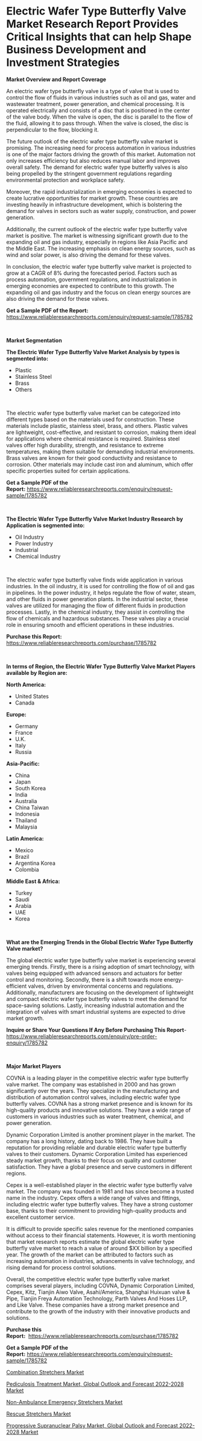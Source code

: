 <p><h1>Electric Wafer Type Butterfly Valve Market Research Report Provides Critical Insights that can help Shape Business Development and Investment Strategies</h1></p><p><strong>Market Overview and Report Coverage</strong></p>
<p><p>An electric wafer type butterfly valve is a type of valve that is used to control the flow of fluids in various industries such as oil and gas, water and wastewater treatment, power generation, and chemical processing. It is operated electrically and consists of a disc that is positioned in the center of the valve body. When the valve is open, the disc is parallel to the flow of the fluid, allowing it to pass through. When the valve is closed, the disc is perpendicular to the flow, blocking it.</p><p>The future outlook of the electric wafer type butterfly valve market is promising. The increasing need for process automation in various industries is one of the major factors driving the growth of this market. Automation not only increases efficiency but also reduces manual labor and improves overall safety. The demand for electric wafer type butterfly valves is also being propelled by the stringent government regulations regarding environmental protection and workplace safety.</p><p>Moreover, the rapid industrialization in emerging economies is expected to create lucrative opportunities for market growth. These countries are investing heavily in infrastructure development, which is bolstering the demand for valves in sectors such as water supply, construction, and power generation.</p><p>Additionally, the current outlook of the electric wafer type butterfly valve market is positive. The market is witnessing significant growth due to the expanding oil and gas industry, especially in regions like Asia Pacific and the Middle East. The increasing emphasis on clean energy sources, such as wind and solar power, is also driving the demand for these valves.</p><p>In conclusion, the electric wafer type butterfly valve market is projected to grow at a CAGR of 8% during the forecasted period. Factors such as process automation, government regulations, and industrialization in emerging economies are expected to contribute to this growth. The expanding oil and gas industry and the focus on clean energy sources are also driving the demand for these valves.</p></p>
<p><strong>Get a Sample PDF of the Report:</strong> <a href="https://www.reliableresearchreports.com/enquiry/request-sample/1785782">https://www.reliableresearchreports.com/enquiry/request-sample/1785782</a></p>
<p>&nbsp;</p>
<p><strong>Market Segmentation</strong></p>
<p><strong>The Electric Wafer Type Butterfly Valve Market Analysis by types is segmented into:</strong></p>
<p><ul><li>Plastic</li><li>Stainless Steel</li><li>Brass</li><li>Others</li></ul></p>
<p>&nbsp;</p>
<p><p>The electric wafer type butterfly valve market can be categorized into different types based on the materials used for construction. These materials include plastic, stainless steel, brass, and others. Plastic valves are lightweight, cost-effective, and resistant to corrosion, making them ideal for applications where chemical resistance is required. Stainless steel valves offer high durability, strength, and resistance to extreme temperatures, making them suitable for demanding industrial environments. Brass valves are known for their good conductivity and resistance to corrosion. Other materials may include cast iron and aluminum, which offer specific properties suited for certain applications.</p></p>
<p><strong>Get a Sample PDF of the Report:</strong>&nbsp;<a href="https://www.reliableresearchreports.com/enquiry/request-sample/1785782">https://www.reliableresearchreports.com/enquiry/request-sample/1785782</a></p>
<p>&nbsp;</p>
<p><strong>The Electric Wafer Type Butterfly Valve Market Industry Research by Application is segmented into:</strong></p>
<p><ul><li>Oil Industry</li><li>Power Industry</li><li>Industrial</li><li>Chemical Industry</li></ul></p>
<p>&nbsp;</p>
<p><p>The electric wafer type butterfly valve finds wide application in various industries. In the oil industry, it is used for controlling the flow of oil and gas in pipelines. In the power industry, it helps regulate the flow of water, steam, and other fluids in power generation plants. In the industrial sector, these valves are utilized for managing the flow of different fluids in production processes. Lastly, in the chemical industry, they assist in controlling the flow of chemicals and hazardous substances. These valves play a crucial role in ensuring smooth and efficient operations in these industries.</p></p>
<p><strong>Purchase this Report:</strong>&nbsp; <a href="https://www.reliableresearchreports.com/purchase/1785782">https://www.reliableresearchreports.com/purchase/1785782</a></p>
<p>&nbsp;</p>
<p><strong>In terms of Region, the Electric Wafer Type Butterfly Valve Market Players available by Region are:</strong></p>
<p>
    <p> <strong> North America: </strong>
        <ul>
            <li>United States</li>
            <li>Canada</li>
        </ul>
        </p> 
    <p> <strong> Europe: </strong>
        <ul>
            <li>Germany</li>
            <li>France</li>
            <li>U.K.</li>
            <li>Italy</li>
            <li>Russia</li>
        </ul>
        </p> 
    <p> <strong> Asia-Pacific: </strong>
        <ul>
            <li>China</li>
            <li>Japan</li>
            <li>South Korea</li>
            <li>India</li>
            <li>Australia</li>
            <li>China Taiwan</li>
            <li>Indonesia</li>
            <li>Thailand</li>
            <li>Malaysia</li>
        </ul>
        </p> 
    <p> <strong> Latin America: </strong>
        <ul>
            <li>Mexico</li>
            <li>Brazil</li>
            <li>Argentina Korea</li>
            <li>Colombia</li>
        </ul>
        </p> 
    <p> <strong> Middle East & Africa: </strong>
        <ul>
            <li>Turkey</li>
            <li>Saudi</li>
            <li>Arabia</li>
            <li>UAE</li>
            <li>Korea</li>
        </ul>
    </p>
    </p>
<p>&nbsp;</p>
<p><strong>What are the Emerging Trends in the Global Electric Wafer Type Butterfly Valve market?</strong></p>
<p><p>The global electric wafer type butterfly valve market is experiencing several emerging trends. Firstly, there is a rising adoption of smart technology, with valves being equipped with advanced sensors and actuators for better control and monitoring. Secondly, there is a shift towards more energy-efficient valves, driven by environmental concerns and regulations. Additionally, manufacturers are focusing on the development of lightweight and compact electric wafer type butterfly valves to meet the demand for space-saving solutions. Lastly, increasing industrial automation and the integration of valves with smart industrial systems are expected to drive market growth.</p></p>
<p><strong>Inquire or Share Your Questions If Any Before Purchasing This Report</strong>- <a href="https://www.reliableresearchreports.com/enquiry/pre-order-enquiry/1785782">https://www.reliableresearchreports.com/enquiry/pre-order-enquiry/1785782</a></p>
<p>&nbsp;</p>
<p><strong>Major Market Players</strong></p>
<p><p>COVNA is a leading player in the competitive electric wafer type butterfly valve market. The company was established in 2000 and has grown significantly over the years. They specialize in the manufacturing and distribution of automation control valves, including electric wafer type butterfly valves. COVNA has a strong market presence and is known for its high-quality products and innovative solutions. They have a wide range of customers in various industries such as water treatment, chemical, and power generation.</p><p>Dynamic Corporation Limited is another prominent player in the market. The company has a long history, dating back to 1986. They have built a reputation for providing reliable and durable electric wafer type butterfly valves to their customers. Dynamic Corporation Limited has experienced steady market growth, thanks to their focus on quality and customer satisfaction. They have a global presence and serve customers in different regions.</p><p>Cepex is a well-established player in the electric wafer type butterfly valve market. The company was founded in 1981 and has since become a trusted name in the industry. Cepex offers a wide range of valves and fittings, including electric wafer type butterfly valves. They have a strong customer base, thanks to their commitment to providing high-quality products and excellent customer service.</p><p>It is difficult to provide specific sales revenue for the mentioned companies without access to their financial statements. However, it is worth mentioning that market research reports estimate the global electric wafer type butterfly valve market to reach a value of around $XX billion by a specified year. The growth of the market can be attributed to factors such as increasing automation in industries, advancements in valve technology, and rising demand for process control solutions.</p><p>Overall, the competitive electric wafer type butterfly valve market comprises several players, including COVNA, Dynamic Corporation Limited, Cepex, Kitz, Tianjin Aiwo Valve, Asahi/America, Shanghai Huixuan valve & Pipe, Tianjin Freya Automation Technology, Parth Valves And Hoses LLP, and Like Valve. These companies have a strong market presence and contribute to the growth of the industry with their innovative products and solutions.</p></p>
<p><strong>Purchase this Report:</strong>&nbsp;&nbsp;<a href="https://www.reliableresearchreports.com/purchase/1785782">https://www.reliableresearchreports.com/purchase/1785782</a></p>
<p></p>
<p><strong>Get a Sample PDF of the Report:</strong>&nbsp;<a href="https://www.reliableresearchreports.com/enquiry/request-sample/1785782">https://www.reliableresearchreports.com/enquiry/request-sample/1785782</a></p>
<p><p><a href="https://www.linkedin.com/pulse/combination-stretchers-market-size-share-amp-trends-analysis/">Combination Stretchers Market</a></p><p><a href="https://medium.com/@lincolnfeil/pediculosis-treatment-market-global-outlook-and-forecast-2022-2028-market-trends-forecast-and-5c2087927d49">Pediculosis Treatment Market, Global Outlook and Forecast 2022-2028 Market</a></p><p><a href="https://www.linkedin.com/pulse/non-ambulance-emergency-stretchers-market-size-share/">Non-Ambulance Emergency Stretchers Market</a></p><p><a href="https://www.linkedin.com/pulse/rescue-stretchers-market-share-amp-new-trends-analysis/">Rescue Stretchers Market</a></p><p><a href="https://medium.com/@justicelang2023/progressive-supranuclear-palsy-market-global-outlook-and-forecast-2022-2028-market-report-reveals-fdd318f0723b">Progressive Supranuclear Palsy Market, Global Outlook and Forecast 2022-2028 Market</a></p></p>